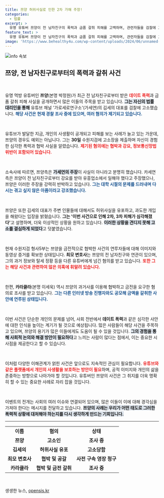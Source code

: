 ```yaml
---
title: 쯔양 허위사실로 인한 2차 가해 주장!
categories:
  - 법률
excerpt: >
  유명 유튜버 쯔양이 전 남자친구의 폭력과 금품 갈취 피해를 고백하며, 관련자들을 검찰에 고소했습니다. 이 사건은 유튜브 채널 가세연의 허위 주장과 더불어 심각한 2차 피해를 자아내고 있습니다. 과연 진실의 전말은 무엇일까요?
feature_text: >
  유명 유튜버 쯔양이 전 남자친구의 폭력과 금품 갈취 피해를 고백하며, 관련자들을 검찰에 고소했습니다. 이 사건은 유튜브 채널 가세연의 허위 주장과 더불어 심각한 2차 피해를 자아내고 있습니다. 과연 진실의 전말은 무엇일까요?
image: 'https://www.behealthy4u.com/wp-content/uploads/2024/06/unnamed-file.png'
---
```


<p><img src="https://www.behealthy4u.com/wp-content/uploads/2024/06/unnamed-file.png" alt="info 속보" /></p>

<h2 data-ke-size="size26">쯔양, 전 남자친구로부터의 폭력과 갈취 사건</h2>

<p data-ke-size="size16">&nbsp;</p>

<p>유명 먹방 유튜버인 <b>쯔양</b>(본명 박정원)가 최근 전 남자친구로부터 받은 <b><span style="color: #ee2323;">데이트 폭력</span></b>과 금품 갈취 피해 사실을 공개하면서 많은 이들의 주목을 받고 있습니다. <b><span style="background-color: #21538527;">그는 자신의 법률 대리인을 통해</span></b> 유튜브 채널 '가로세로연구소'(가세연)의 김세의 대표를 검찰에 고소했습니다. <b><span style="color: #1a5490;">해당 사건은 현재 경찰 조사 중에 있으며, 여러 혐의가 제기되고 있습니다.</span></b></p>

<p data-ke-size="size16">&nbsp;</p>

<p>유튜브가 발달한 지금, 개인의 사생활이 공개되고 피해를 보는 사례가 늘고 있는 가운데, 쯔양의 경우도 예외는 아닙니다. 그는 <b>30일</b> 수원지검에 고소장을 제출하며 자신이 경험한 심각한 폭력과 협박 사실을 알렸습니다. <b><span style="color: #ee2323;">제기된 혐의에는 협박과 강요, 정보통신망법 위반이 포함되어 있습니다.</span></b></p>

<p data-ke-size="size16">&nbsp;</p>

<p>소속사에 따르면, 쯔양측은 <b><span style="background-color: #21538527;">가세연의 주장</span></b>이 사실이 아니라고 분명히 했습니다. 카세연 측은 쯔양이 전 남자친구로부터 강요를 받아 유흥업소에서 일해야 했다고 주장했으나, 쯔양은 이러한 주장을 강력히 반박하고 있습니다. <b><span style="color: #1a5490;">그는 대학 시절의 문제를 드러내며 다시는 겪고 싶지 않은 아픔이라고 강조했습니다.</span></b></p>

<p data-ke-size="size16">&nbsp;</p>

<p>쯔양은 또한 김세의 대표가 주변 인물들에 대해서도 허위사실을 유포하고, 과도한 개입을 해왔다는 입장을 밝혔습니다. <b>그는 '이번 사건으로 인해 2차, 3차 피해가 심각해졌다'</b>고 설명하며, 더욱 이상적인 상황을 원하고 있습니다. <b><span style="background-color: #21538527;">이러한 상황을 견디지 못해 고소를 결심하게 되었다</span></b>고 덧붙였습니다.</p>

<p data-ke-size="size16">&nbsp;</p>

<p>현재 수원지검 형사5부는 쯔양을 금전적으로 협박한 사건의 연루자들에 대해 이미지와 동영상 증거를 확보한 상태입니다. <b>최모 변호사</b>는 쯔양의 전 남자친구와 연관이 있으며, 그의 과거 정보와 탈세 정황 등을 다른 유튜버에게 넘긴 혐의를 받고 있습니다. <b><span style="color: #ee2323;">또한 그는 해당 사건과 관련하여 많은 의혹에 휘말려 있습니다.</span></b></p>

<p data-ke-size="size16">&nbsp;</p>

<p>한편, <b>카라큘라</b>(본명 이세욱) 역시 쯔양의 과거사를 이용해 협박하고 금전을 요구한 혐의로 조사를 받고 있습니다. <b><span style="color: #1a5490;">그는 다른 인터넷 방송 진행자와도 공모해 금액을 갈취한 사안에 연루된 상태입니다.</span></b> </p>

<p data-ke-size="size16">&nbsp;</p>

<p>이번 사건은 단순한 개인의 문제를 넘어, 사회 전반에서 <b>데이트 폭력</b>과 같은 심각한 사안에 대한 인식을 높이는 계기가 될 것으로 예상됩니다. 많은 사람들이 해당 사건을 주목하고 있으며, 쯔양의 용기가 많은 이들에게도 도움이 될 수 있을 것입니다. <b><span style="background-color: #21538527;">그의 경험을 통해 사회적 논의와 해결 방안이 필요하다</span></b>고 느끼는 사람이 많다는 점에서, 이는 중요한 시사점을 제공한다고 할 수 있습니다. </p>

<p data-ke-size="size16">&nbsp;</p>

<p>이처럼 다양한 이해관계가 얽힌 사건은 앞으로도 지속적인 관심이 필요합니다. <b><span style="color: #ee2323;">유튜브와 같은 플랫폼에서 개인의 사생활을 보호하는 방안이 필요</span></b>하며, 공적 이미지와 개인의 삶을 존중하는 방향으로 나아가야 할 것입니다. 유튜버인 쯔양의 사건은 그 취지를 더욱 명확히 할 수 있는 중요한 사례로 자리 잡을 것입니다. </p>

<p data-ke-size="size16">&nbsp;</p>

<p>이벤트의 전개는 사회의 여러 이슈와 연결되어 있으며, 많은 이들이 이에 대해 경각심을 가져야 한다는 메시지를 전달하고 있습니다. <b><span style="background-color: #21538527;">쯔양의 사례는 우리가 어떤 태도로 그러한 폭력적 상황에 대처해야 하는지를 다시 생각하게 만드는 기회입니다.</span></b></p>

<hr>

<table style="width: 100%; border-collapse: collapse;">
<tr>
<td style="text-align: center; height: 17px;"><b>이름</b></td>
<td style="text-align: center; height: 17px;"><b>혐의</b></td>
<td style="text-align: center; height: 17px;"><b>상태</b></td>
</tr>
<tr>
<td style="text-align: center; height: 17px;"><b>쯔양</b></td>
<td style="text-align: center; height: 17px;"><b>고소인</b></td>
<td style="text-align: center; height: 17px;"><b>조사 중</b></td>
</tr>
<tr>
<td style="text-align: center; height: 17px;"><b>김세의</b></td>
<td style="text-align: center; height: 17px;"><b>허위사실 유포</b></td>
<td style="text-align: center; height: 17px;"><b>고소당함</b></td>
</tr>
<tr>
<td style="text-align: center; height: 17px;"><b>최모 변호사</b></td>
<td style="text-align: center; height: 17px;"><b>협박 및 공갈</b></td>
<td style="text-align: center; height: 17px;"><b>사전 구속 영장 청구</b></td>
</tr>
<tr>
<td style="text-align: center; height: 17px;"><b>카라큘라</b></td>
<td style="text-align: center; height: 17px;"><b>협박 및 금전 갈취</b></td>
<td style="text-align: center; height: 17px;"><b>조사 중</b></td>
</tr>
</table>

<p data-ke-size="size16">&nbsp;</p>
생생한 뉴스, <a href="https://opensis.kr" rel="dofollow">opensis.kr</a>


